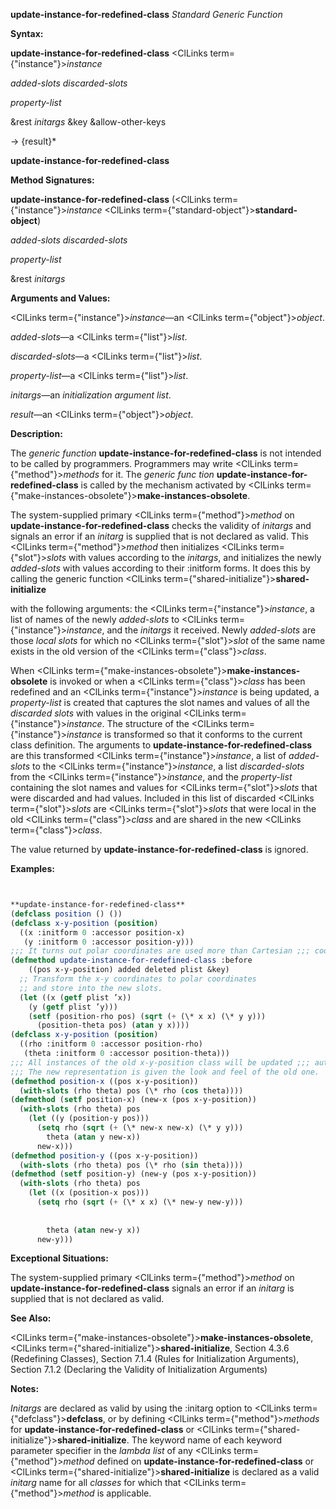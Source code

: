 **update-instance-for-redefined-class** *Standard Generic Function* 



**Syntax:** 



**update-instance-for-redefined-class** <ClLinks  term={"instance"}><i>instance</i></ClLinks> 



*added-slots discarded-slots* 



*property-list* 



&amp;rest *initargs* &amp;key &amp;allow-other-keys 



→ \{result\}\* 







 



 



**update-instance-for-redefined-class** 



**Method Signatures:** 



**update-instance-for-redefined-class** (<ClLinks  term={"instance"}><i>instance</i></ClLinks> <ClLinks  term={"standard-object"}><b>standard-object</b></ClLinks>) 



*added-slots discarded-slots* 



*property-list* 



&amp;rest *initargs* 



**Arguments and Values:** 



<ClLinks  term={"instance"}><i>instance</i></ClLinks>—an <ClLinks  term={"object"}><i>object</i></ClLinks>. 



*added-slots*—a <ClLinks  term={"list"}><i>list</i></ClLinks>. 



*discarded-slots*—a <ClLinks  term={"list"}><i>list</i></ClLinks>. 



*property-list*—a <ClLinks  term={"list"}><i>list</i></ClLinks>. 



*initargs*—an *initialization argument list*. 



*result*—an <ClLinks  term={"object"}><i>object</i></ClLinks>. 



**Description:** 



The *generic function* **update-instance-for-redefined-class** is not intended to be called by programmers. Programmers may write <ClLinks  term={"method"}><i>methods</i></ClLinks> for it. The *generic func tion* **update-instance-for-redefined-class** is called by the mechanism activated by <ClLinks  term={"make-instances-obsolete"}><b>make-instances-obsolete</b></ClLinks>. 



The system-supplied primary <ClLinks  term={"method"}><i>method</i></ClLinks> on **update-instance-for-redefined-class** checks the validity of *initargs* and signals an error if an *initarg* is supplied that is not declared as valid. This <ClLinks  term={"method"}><i>method</i></ClLinks> then initializes <ClLinks  term={"slot"}><i>slots</i></ClLinks> with values according to the *initargs*, and initializes the newly *added-slots* with values according to their :initform forms. It does this by calling the generic function <ClLinks  term={"shared-initialize"}><b>shared-initialize</b></ClLinks> 



with the following arguments: the <ClLinks  term={"instance"}><i>instance</i></ClLinks>, a list of names of the newly *added-slots* to <ClLinks  term={"instance"}><i>instance</i></ClLinks>, and the *initargs* it received. Newly *added-slots* are those *local slots* for which no <ClLinks  term={"slot"}><i>slot</i></ClLinks> of the same name exists in the old version of the <ClLinks  term={"class"}><i>class</i></ClLinks>. 



When <ClLinks  term={"make-instances-obsolete"}><b>make-instances-obsolete</b></ClLinks> is invoked or when a <ClLinks  term={"class"}><i>class</i></ClLinks> has been redefined and an <ClLinks  term={"instance"}><i>instance</i></ClLinks> is being updated, a *property-list* is created that captures the slot names and values of all the *discarded slots* with values in the original <ClLinks  term={"instance"}><i>instance</i></ClLinks>. The structure of the <ClLinks  term={"instance"}><i>instance</i></ClLinks> is transformed so that it conforms to the current class definition. The arguments to **update-instance-for-redefined-class** are this transformed <ClLinks  term={"instance"}><i>instance</i></ClLinks>, a list of *added-slots* to the <ClLinks  term={"instance"}><i>instance</i></ClLinks>, a list *discarded-slots* from the <ClLinks  term={"instance"}><i>instance</i></ClLinks>, and the *property-list* containing the slot names and values for <ClLinks  term={"slot"}><i>slots</i></ClLinks> that were discarded and had values. Included in this list of discarded <ClLinks  term={"slot"}><i>slots</i></ClLinks> are <ClLinks  term={"slot"}><i>slots</i></ClLinks> that were local in the old <ClLinks  term={"class"}><i>class</i></ClLinks> and are shared in the new <ClLinks  term={"class"}><i>class</i></ClLinks>. 



The value returned by **update-instance-for-redefined-class** is ignored. 



**Examples:**
```lisp


**update-instance-for-redefined-class** 
(defclass position () ()) 
(defclass x-y-position (position) 
  ((x :initform 0 :accessor position-x) 
   (y :initform 0 :accessor position-y))) 
;;; It turns out polar coordinates are used more than Cartesian ;;; coordinates, so the representation is altered and some new ;;; accessor methods are added. 
(defmethod update-instance-for-redefined-class :before 
    ((pos x-y-position) added deleted plist &key) 
  ;; Transform the x-y coordinates to polar coordinates 
  ;; and store into the new slots. 
  (let ((x (getf plist ’x)) 
	(y (getf plist ’y))) 
    (setf (position-rho pos) (sqrt (+ (\* x x) (\* y y))) 
	  (position-theta pos) (atan y x)))) 
(defclass x-y-position (position) 
  ((rho :initform 0 :accessor position-rho) 
   (theta :initform 0 :accessor position-theta))) 
;;; All instances of the old x-y-position class will be updated ;;; automatically. 
;;; The new representation is given the look and feel of the old one. 
(defmethod position-x ((pos x-y-position)) 
  (with-slots (rho theta) pos (\* rho (cos theta)))) 
(defmethod (setf position-x) (new-x (pos x-y-position)) 
  (with-slots (rho theta) pos 
    (let ((y (position-y pos))) 
      (setq rho (sqrt (+ (\* new-x new-x) (\* y y))) 
	    theta (atan y new-x)) 
      new-x))) 
(defmethod position-y ((pos x-y-position)) 
  (with-slots (rho theta) pos (\* rho (sin theta)))) 
(defmethod (setf position-y) (new-y (pos x-y-position)) 
  (with-slots (rho theta) pos 
    (let ((x (position-x pos))) 
      (setq rho (sqrt (+ (\* x x) (\* new-y new-y))) 
	    
	    
	    theta (atan new-y x)) 
      new-y))) 
```
**Exceptional Situations:** 



The system-supplied primary <ClLinks  term={"method"}><i>method</i></ClLinks> on **update-instance-for-redefined-class** signals an error if an *initarg* is supplied that is not declared as valid. 



**See Also:** 



<ClLinks  term={"make-instances-obsolete"}><b>make-instances-obsolete</b></ClLinks>, <ClLinks  term={"shared-initialize"}><b>shared-initialize</b></ClLinks>, Section 4.3.6 (Redefining Classes), Section 7.1.4 (Rules for Initialization Arguments), Section 7.1.2 (Declaring the Validity of Initialization Arguments) 



**Notes:** 



*Initargs* are declared as valid by using the :initarg option to <ClLinks  term={"defclass"}><b>defclass</b></ClLinks>, or by defining <ClLinks  term={"method"}><i>methods</i></ClLinks> for **update-instance-for-redefined-class** or <ClLinks  term={"shared-initialize"}><b>shared-initialize</b></ClLinks>. The keyword name of each keyword parameter specifier in the *lambda list* of any <ClLinks  term={"method"}><i>method</i></ClLinks> defined on **update-instance-for-redefined-class** or <ClLinks  term={"shared-initialize"}><b>shared-initialize</b></ClLinks> is declared as a valid *initarg* name for all *classes* for which that <ClLinks  term={"method"}><i>method</i></ClLinks> is applicable. 



